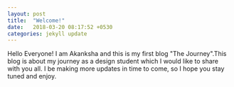 ```yaml
---
layout: post
title:  "Welcome!"
date:   2018-03-20 08:17:52 +0530
categories: jekyll update
---
```

Hello Everyone! I am Akanksha and this is my first blog "The Journey".This blog is about my journey as a design student which I would like to share with you all. I be making more updates in time to come, so I hope you stay tuned and enjoy.

[jekyll-docs]: https://jekyllrb.com/docs/home
[jekyll-gh]:   https://github.com/jekyll/jekyll
[jekyll-talk]: https://talk.jekyllrb.com/
